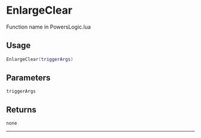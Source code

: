 # EnlargeClear
Function name in PowersLogic.lua
## Usage
```lua
EnlargeClear(triggerArgs)
```
## Parameters
`triggerArgs`
## Returns
`none`

---